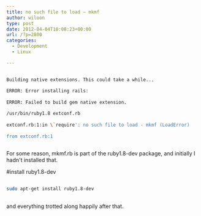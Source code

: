 ```yaml
---
title: no such file to load — mkmf
author: wiloon
type: post
date: 2012-04-04T10:08:23+00:00
url: /?p=2800
categories:
  - Development
  - Linux

---
```

```bash
  
Building native extensions. This could take a while...
  
ERROR: Error installing rails:
	  
ERROR: Failed to build gem native extension.

/usr/bin/ruby1.8 extconf.rb
  
extconf.rb:1:in \`require': no such file to load - mkmf (LoadError)
	  
from extconf.rb:1
  
```

For some reason, mkmf.rb is part of the ruby1.8-dev package, and initially I hadn't installed that.

#install ruby1.8-dev
  
```bash
  
sudo apt-get install ruby1.8-dev
  
```
  
and everything trotted along happily after that.